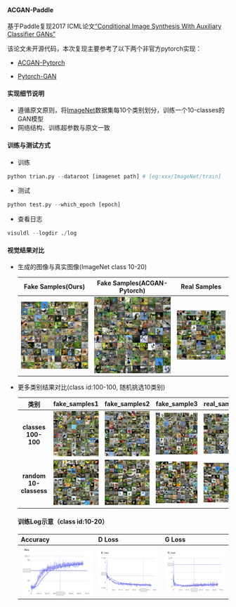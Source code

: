 #### ACGAN-Paddle

基于Paddle复现2017 ICML论文[“Conditional Image Synthesis With Auxiliary Classifier GANs”](https://arxiv.org/abs/1610.09585)

该论文未开源代码，本次复现主要参考了以下两个非官方pytorch实现：

* [ACGAN-Pytorch](https://github.com/clvrai/ACGAN-PyTorch)

* [Pytorch-GAN](https://github.com/eriklindernoren/PyTorch-GAN)

#### 实现细节说明

* 遵循原文原则，将[ImageNet](https://image-net.org/)数据集每10个类别划分，训练一个10-classes的GAN模型
* 网络结构、训练超参数与原文一致

#### 训练与测试方式

* 训练

```python
python trian.py --dataroot [imagenet path] # [eg:xxx/ImageNet/train]
```

* 测试

```python
python test.py --which_epoch [epoch]
```

* 查看日志

```python
visuldl --logdir ./log
```



#### 视觉结果对比

* 生成的图像与真实图像(ImageNet class 10-20)

  |            Fake Samples(Ours)            |           Fake Samples(ACGAN-Pytorch)            |               Real Samples               |
  | :--------------------------------------: | :----------------------------------------------: | :--------------------------------------: |
  | ![fake_samples](./imgs/fake_samples.png) | ![fake_samples](./imgs/fake_samples_pytorch.png) | ![real-samples](./imgs/real_samples.png) |

  

* 更多类别结果对比(class id:100-100,  随机挑选10类别)

  |           类别           |                 fake_samples1                 |                 fake_samples2                 |                 fake_sample3                  |                 real_samples                 |
  | :----------------------: | :-------------------------------------------: | :-------------------------------------------: | :-------------------------------------------: | :------------------------------------------: |
  |   **classes 100-100**    |    ![](./imgs/100_110/fake_samples_1.png)     |  **![](./imgs/100_110/fake_samples_2.png)**   |  **![](./imgs/100_110/fake_samples_3.png)**   |   **![](./imgs/100_110/real_samples.png)**   |
  | **random   10-classess** | ![](./imgs/random_10_class/fake_samples1.png) | ![](./imgs/random_10_class/fake_samples2.png) | ![](./imgs/random_10_class/fake_samples3.png) | ![](./imgs/random_10_class/real_samples.png) |

  

  #### 训练Log示意（class id:10-20）
  
  | Accuracy                | D Loss                     | G Loss                     |
  | ----------------------- | -------------------------- | -------------------------- |
  | ![](./imgs/log/Acc.png) | ![](./imgs/log/D_loss.png) | ![](./imgs/log/G_loss.png) |
  
  
  
  



